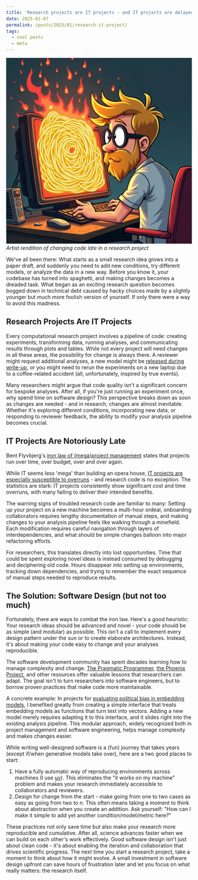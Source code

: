 ```yaml
---
title: 'Research projects are IT projects - and IT projects are delayed'
date: 2025-01-07
permalink: /posts/2025/01/research-it-project/
tags:
  - cool posts
  - meta
---
```

![Artist rendition of changing code late in a research project](../images/distressed-researcher.webp)
*Artist rendition of changing code late in a research project*

We've all been there: What starts as a small research idea grows into a paper draft, and suddenly you need to add new conditions, try different models, or analyze the data in a new way. Before you know it, your codebase has turned into spaghetti, and making changes becomes a dreaded task. What began as an exciting research question becomes bogged down in technical debt caused by hacky choices made by a slightly younger but much more foolish version of yourself. If only there were a way to avoid this madness.

## Research Projects Are IT Projects
Every computational research project involves a pipeline of code: creating experiments, transforming data, running analyses, and communicating results through plots and tables. While not every project will need changes in all these areas, the possibility for change is always there. A reviewer might request additional analyses, a new model might be [released during write-up](https://openai.com/index/gpt-4-research/), or you might need to rerun the experiments on a new laptop due to a coffee-related accident (all, unfortunately, inspired by true events).

Many researchers might argue that code quality isn't a significant concern for bespoke analyses. After all, if you're just running an experiment once, why spend time on software design? This perspective breaks down as soon as changes are needed - and in research, changes are almost inevitable. Whether it's exploring different conditions, incorporating new data, or responding to reviewer feedback, the ability to modify your analysis pipeline becomes crucial.

## IT Projects Are Notoriously Late
Bent Flyvbjerg's [iron law of (mega)project management](https://academic.oup.com/edited-volume/28080/chapter-abstract/212102359?redirectedFrom=fulltext) states that projects run over time, over budget, over and over again. 

While IT seems less 'mega' than building an opera house, [IT projects are especially susceptible to overruns](https://papers.ssrn.com/sol3/papers.cfm?abstract_id=4204819) - and research code is no exception. The statistics are stark: IT projects consistently show significant cost and time overruns, with many failing to deliver their intended benefits.

The warning signs of troubled research code are familiar to many: Setting up your project on a new machine becomes a multi-hour ordeal, onboarding collaborators requires lengthy documentation of manual steps, and making changes to your analysis pipeline feels like walking through a minefield. Each modification requires careful navigation through layers of interdependencies, and what should be simple changes balloon into major refactoring efforts.

For researchers, this translates directly into lost opportunities. Time that could be spent exploring novel ideas is instead consumed by debugging and deciphering old code. Hours disappear into setting up environments, tracking down dependencies, and trying to remember the exact sequence of manual steps needed to reproduce results.


## The Solution: Software Design (but not too much)
Fortunately, there are ways to combat the iron law. Here's a good heuristic: Your research ideas should be advanced and novel - your code should be as simple (and modular) as possible. This isn't a call to implement every design pattern under the sun or to create elaborate architectures. Instead, it's about making your code easy to change and your analyses reproducible.

The software development community has spent decades learning how to manage complexity and change. [The Pragmatic Programmer](https://pragprog.com/titles/tpp20/the-pragmatic-programmer-20th-anniversary-edition/), [the Phoenix Project](https://www.amazon.com/Phoenix-Project-DevOps-Helping-Business/dp/0988262592), and other resources offer valuable lessons that researchers can adapt. The goal isn't to turn researchers into software engineers, but to borrow proven practices that make code more maintainable.

A concrete example: In projects for [evaluating political bias in embedding models](https://github.com/jhrystrom/wicked-fair), I benefited greatly from creating a simple interface that treats embedding models as functions that turn text into vectors. Adding a new model merely requires adapting it to this interface, and it slides right into the existing analysis pipeline. This modular approach, widely recognized both in project management and software engineering, helps manage complexity and makes changes easier.

While writing well-designed software is a (fun) journey that takes years (except if/when generative models take over), here are a two good places to start:
1. Have a fully automatic way of reproducing environments across machines (I use [uv](https://docs.astral.sh/uv/)). This eliminates the "it works on my machine" problem and makes your research immediately accessible to collaborators and reviewers.
2. Design for change from the start - make going from one to two cases as easy as going from two to n. This often means taking a moment to think about abstraction when you create an addition. Ask yourself: "How can I make it simple to add yet another condition/model/metric here?"

These practices not only save time but also make your research more reproducible and cumulative. After all, science advances faster when we can build on each other's work effectively. Good software design isn't just about clean code - it's about enabling the iteration and collaboration that drives scientific progress.
The next time you start a research project, take a moment to think about how it might evolve. A small investment in software design upfront can save hours of frustration later and let you focus on what really matters: the research itself.
